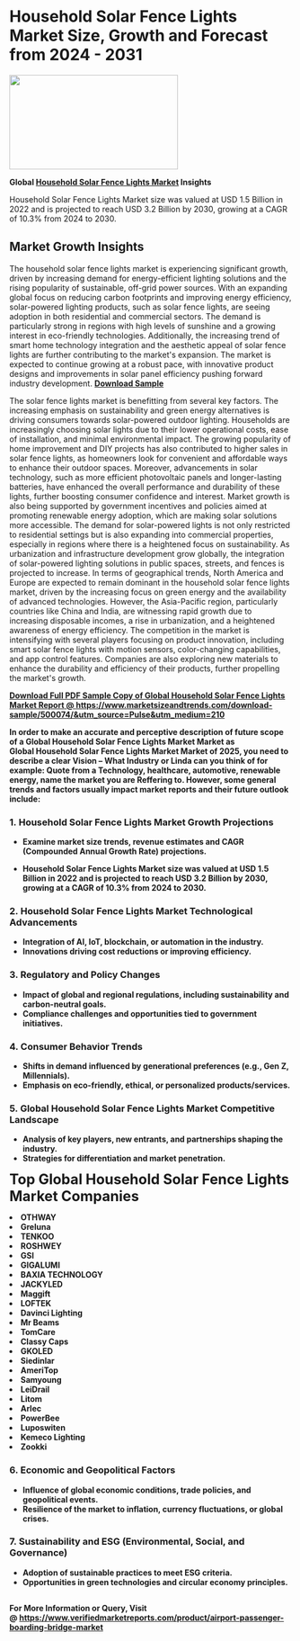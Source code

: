 <H1>Household Solar Fence Lights Market Size, Growth and Forecast from 2024 - 2031</H1><img class="aligncenter size-medium wp-image-584254" src="https://thirdeyenews.in/wp-content/uploads/2024/09/Global-Market-Research-300x168.jpeg" alt="" width="300" height="168" /><p><strong>Global&nbsp;<a href="https://www.marketsizeandtrends.com/download-sample/500074/&amp;utm_source=Pulse&amp;utm_medium=210">Household Solar Fence Lights Market</a> Insights</strong></p><p>Household Solar Fence Lights Market size was valued at USD 1.5 Billion in 2022 and is projected to reach USD 3.2 Billion by 2030, growing at a CAGR of 10.3% from 2024 to 2030.</p><p><h2>Market Growth Insights</h2> <p>The household solar fence lights market is experiencing significant growth, driven by increasing demand for energy-efficient lighting solutions and the rising popularity of sustainable, off-grid power sources. With an expanding global focus on reducing carbon footprints and improving energy efficiency, solar-powered lighting products, such as solar fence lights, are seeing adoption in both residential and commercial sectors. The demand is particularly strong in regions with high levels of sunshine and a growing interest in eco-friendly technologies. Additionally, the increasing trend of smart home technology integration and the aesthetic appeal of solar fence lights are further contributing to the market's expansion. The market is expected to continue growing at a robust pace, with innovative product designs and improvements in solar panel efficiency pushing forward industry development. <strong><a href="#">Download Sample</a></strong></p> <p>The solar fence lights market is benefitting from several key factors. The increasing emphasis on sustainability and green energy alternatives is driving consumers towards solar-powered outdoor lighting. Households are increasingly choosing solar lights due to their lower operational costs, ease of installation, and minimal environmental impact. The growing popularity of home improvement and DIY projects has also contributed to higher sales in solar fence lights, as homeowners look for convenient and affordable ways to enhance their outdoor spaces. Moreover, advancements in solar technology, such as more efficient photovoltaic panels and longer-lasting batteries, have enhanced the overall performance and durability of these lights, further boosting consumer confidence and interest. Market growth is also being supported by government incentives and policies aimed at promoting renewable energy adoption, which are making solar solutions more accessible. The demand for solar-powered lights is not only restricted to residential settings but is also expanding into commercial properties, especially in regions where there is a heightened focus on sustainability. As urbanization and infrastructure development grow globally, the integration of solar-powered lighting solutions in public spaces, streets, and fences is projected to increase. In terms of geographical trends, North America and Europe are expected to remain dominant in the household solar fence lights market, driven by the increasing focus on green energy and the availability of advanced technologies. However, the Asia-Pacific region, particularly countries like China and India, are witnessing rapid growth due to increasing disposable incomes, a rise in urbanization, and a heightened awareness of energy efficiency. The competition in the market is intensifying with several players focusing on product innovation, including smart solar fence lights with motion sensors, color-changing capabilities, and app control features. Companies are also exploring new materials to enhance the durability and efficiency of their products, further propelling the market's growth. <strong><a href="#"></p><p><span class=""><strong>Download Full PDF Sample Copy of Global Household Solar Fence Lights Market Report</strong> @ <a href="https://www.marketsizeandtrends.com/download-sample/500074/&amp;utm_source=Pulse&amp;utm_medium=210" target="_blank">https://www.marketsizeandtrends.com/download-sample/500074/&amp;utm_source=Pulse&amp;utm_medium=210</a></span></p><p>In order to make an accurate and perceptive description of future scope of a Global&nbsp;Household Solar Fence Lights Market Market as Global&nbsp;Household Solar Fence Lights Market Market of 2025, you need to describe a clear Vision &ndash; What Industry or Linda can you think of for example: Quote from a Technology, healthcare, automotive, renewable energy, name the market you are Reffering to. However, some general trends and factors usually impact market reports and their future outlook include:</p><h3>1.&nbsp;<strong>Household Solar Fence Lights Market Growth Projections</strong></h3><ul><li>Examine market size trends, revenue estimates and CAGR (Compounded Annual Growth Rate) projections.</li><li><p>Household Solar Fence Lights Market size was valued at USD 1.5 Billion in 2022 and is projected to reach USD 3.2 Billion by 2030, growing at a CAGR of 10.3% from 2024 to 2030.</p></li></ul><h3>2.&nbsp;<strong>Household Solar Fence Lights Market Technological Advancements</strong></h3><ul><li>Integration of AI, IoT, blockchain, or automation in the industry.</li><li>Innovations driving cost reductions or improving efficiency.</li></ul><h3>3.&nbsp;<strong>Regulatory and Policy Changes</strong></h3><ul><li>Impact of global and regional regulations, including sustainability and carbon-neutral goals.</li><li>Compliance challenges and opportunities tied to government initiatives.</li></ul><h3>4.&nbsp;<strong>Consumer Behavior Trends</strong></h3><ul><li>Shifts in demand influenced by generational preferences (e.g., Gen Z, Millennials).</li><li>Emphasis on eco-friendly, ethical, or personalized products/services.</li></ul><h3>5.&nbsp;<strong>Global Household Solar Fence Lights Market Competitive Landscape</strong></h3><ul><li>Analysis of key players, new entrants, and partnerships shaping the industry.</li><li>Strategies for differentiation and market penetration.</li></ul><p data-pm-slice="1 1 []"><span style="color: inherit; font-family: inherit; font-size: 25px;">Top Global Household Solar Fence Lights Market Companies</span></p><div class="" data-test-id=""><p><li>OTHWAY</li><li> Greluna</li><li> TENKOO</li><li> ROSHWEY</li><li> GSI</li><li> GIGALUMI</li><li> BAXIA TECHNOLOGY</li><li> JACKYLED</li><li> Maggift</li><li> LOFTEK</li><li> Davinci Lighting</li><li> Mr Beams</li><li> TomCare</li><li> Classy Caps</li><li> GKOLED</li><li> Siedinlar</li><li> AmeriTop</li><li> Samyoung</li><li> LeiDrail</li><li> Litom</li><li> Arlec</li><li> PowerBee</li><li> Luposwiten</li><li> Kemeco Lighting</li><li> Zookki</li></p></div><h3>6.&nbsp;<strong>Economic and Geopolitical Factors</strong></h3><ul><li>Influence of global economic conditions, trade policies, and geopolitical events.</li><li>Resilience of the market to inflation, currency fluctuations, or global crises.</li></ul><h3>7.&nbsp;<strong>Sustainability and ESG (Environmental, Social, and Governance)</strong></h3><ul><li>Adoption of sustainable practices to meet ESG criteria.</li><li>Opportunities in green technologies and circular economy principles.</li></ul><h2><strong style="font-size: 14px;">For More Information or Query, Visit @&nbsp;</strong><a style="background-color: #ffffff; font-size: 14px;" href="https://www.marketsizeandtrends.com/report/household-solar-fence-lights-market/" target="_blank">https://www.verifiedmarketreports.com/product/airport-passenger-boarding-bridge-market</a></h2>
